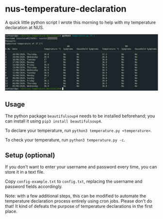 # nus-temperature-declaration

A quick little python script I wrote this morning to help with my temperature declaration at NUS.

![Screenshot of using the temperature script](./screenshot.png)

## Usage

The python package `beautifulsoup4` needs to be installed beforehand; you can install it using `pip3 install beautifulsoup4`.

To declare your temperature, run `python3 temperature.py <temperature>`.

To check your temperature, run `python3 temperature.py -c`.

## Setup (optional)

If you don't want to enter your username and password every time, you can store it in a text file.

Copy `config-example.txt` to `config.txt`, replacing the username and password fields accordingly.

Note: with a few additional steps, this can be modified to automate the temperature declaration process entirely using cron jobs. Please don't do that! It kind of defeats the purpose of temperature declarations in the first place.
